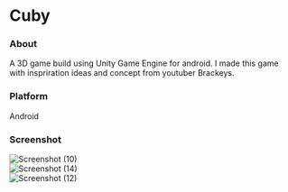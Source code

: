 # Cuby  
### About  
A 3D game build using Unity Game Engine for android. 
I made this game with inspriration ideas and concept from youtuber Brackeys.  
### Platform  
Android  
### Screenshot  
![Screenshot (10)](https://user-images.githubusercontent.com/55059378/94853785-7cabc180-045e-11eb-800d-353fe9682205.png)  
![Screenshot (14)](https://user-images.githubusercontent.com/55059378/94854777-01e3a600-0460-11eb-9d12-6e721ca4ecb9.png)  
![Screenshot (12)](https://user-images.githubusercontent.com/55059378/94853791-7fa6b200-045e-11eb-9220-f2205e61e6dc.png)  

